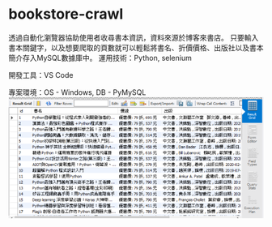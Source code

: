 # bookstore-crawl
透過自動化瀏覽器協助使用者收尋書本資訊，資料來源於博客來書店。
只要輸入書本關鍵字，以及想要爬取的頁數就可以輕鬆將書名、折價價格、出版社以及書本簡介存入MySQL數據庫中。
運用技術：Python, selenium

開發工具：VS Code 

專案環境：OS - Windows, DB - PyMySQL
![](Table.png)

